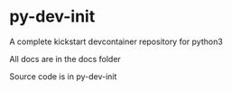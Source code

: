 # py-dev-init

A complete kickstart devcontainer repository for python3

All docs are in the docs folder  

Source code is in py-dev-init  
